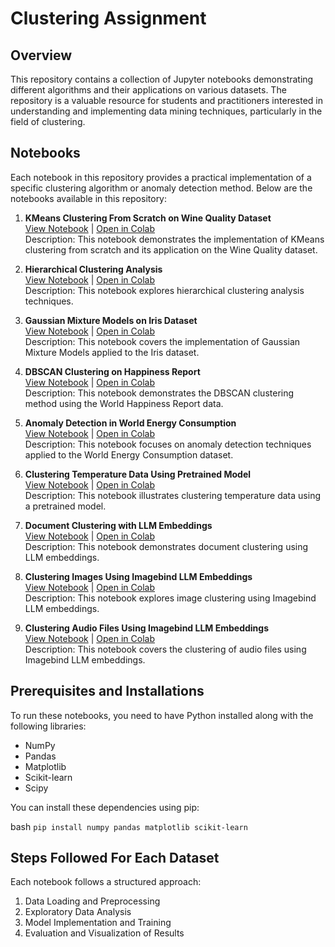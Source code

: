 # Clustering Assignment

## Overview

This repository contains a collection of Jupyter notebooks demonstrating different algorithms and their applications on various datasets. The repository is a valuable resource for students and practitioners interested in understanding and implementing data mining techniques, particularly in the field of clustering.

## Notebooks

Each notebook in this repository provides a practical implementation of a specific clustering algorithm or anomaly detection method. Below are the notebooks available in this repository:

1. **KMeans Clustering From Scratch on Wine Quality Dataset**  
   [View Notebook](https://github.com/omkarnagarkar55/CMPE-255---Data-Mining-Assignments/blob/main/Assignment-Week-6/a\)KMeans_Clustering_From_Scratch_Wine_Quality_Dataset.ipynb) | [Open in Colab](https://colab.research.google.com/github/omkarnagarkar55/CMPE-255---Data-Mining-Assignments/blob/main/Assignment-Week-6/a\)KMeans_Clustering_From_Scratch_Wine_Quality_Dataset.ipynb)  
   Description: This notebook demonstrates the implementation of KMeans clustering from scratch and its application on the Wine Quality dataset.

2. **Hierarchical Clustering Analysis**  
   [View Notebook](https://github.com/omkarnagarkar55/CMPE-255---Data-Mining-Assignments/blob/main/Assignment-Week-6/b\)Hierarchical_Clustering_Analysis.ipynb) | [Open in Colab](https://colab.research.google.com/github/omkarnagarkar55/CMPE-255---Data-Mining-Assignments/blob/main/Assignment-Week-6/b\)Hierarchical_Clustering_Analysis.ipynb)  
   Description: This notebook explores hierarchical clustering analysis techniques.

3. **Gaussian Mixture Models on Iris Dataset**  
   [View Notebook](https://github.com/omkarnagarkar55/CMPE-255---Data-Mining-Assignments/blob/main/Assignment-Week-6/c\)Gaussian_Mixture_Models_Iris_Dataset.ipynb) | [Open in Colab](https://colab.research.google.com/github/omkarnagarkar55/CMPE-255---Data-Mining-Assignments/blob/main/Assignment-Week-6/c\)Gaussian_Mixture_Models_Iris_Dataset.ipynb)  
   Description: This notebook covers the implementation of Gaussian Mixture Models applied to the Iris dataset.

4. **DBSCAN Clustering on Happiness Report**  
   [View Notebook](https://github.com/omkarnagarkar55/CMPE-255---Data-Mining-Assignments/blob/main/Assignment-Week-6/d\)DBSCAN_Clustering_Happiness_Report.ipynb) | [Open in Colab](https://colab.research.google.com/github/omkarnagarkar55/CMPE-255---Data-Mining-Assignments/blob/main/Assignment-Week-6/d\)DBSCAN_Clustering_Happiness_Report.ipynb)  
   Description: This notebook demonstrates the DBSCAN clustering method using the World Happiness Report data.

5. **Anomaly Detection in World Energy Consumption**  
   [View Notebook](https://github.com/omkarnagarkar55/CMPE-255---Data-Mining-Assignments/blob/main/Assignment-Week-6/e\)Anomaly_Detection_World_Energy_Consumption.ipynb) | [Open in Colab](https://colab.research.google.com/github/omkarnagarkar55/CMPE-255---Data-Mining-Assignments/blob/main/Assignment-Week-6/e\)Anomaly_Detection_World_Energy_Consumption.ipynb)  
   Description: This notebook focuses on anomaly detection techniques applied to the World Energy Consumption dataset.

6. **Clustering Temperature Data Using Pretrained Model**  
   [View Notebook](https://github.com/omkarnagarkar55/CMPE-255---Data-Mining-Assignments/blob/main/Assignment-Week-6/f\)Clustering_Temperature_Data_Using_Pretrained_Model.ipynb) | [Open in Colab](https://colab.research.google.com/github/omkarnagarkar55/CMPE-255---Data-Mining-Assignments/blob/main/Assignment-Week-6/f\)Clustering_Temperature_Data_Using_Pretrained_Model.ipynb)  
   Description: This notebook illustrates clustering temperature data using a pretrained model.

7. **Document Clustering with LLM Embeddings**  
   [View Notebook](https://github.com/omkarnagarkar55/CMPE-255---Data-Mining-Assignments/blob/main/Assignment-Week-6/g\)Document_Clustering_with_LLM_Embeddings.ipynb) | [Open in Colab](https://colab.research.google.com/github/omkarnagarkar55/CMPE-255---Data-Mining-Assignments/blob/main/Assignment-Week-6/g\)Document_Clustering_with_LLM_Embeddings.ipynb)  
   Description: This notebook demonstrates document clustering using LLM embeddings.

8. **Clustering Images Using Imagebind LLM Embeddings**  
   [View Notebook](https://github.com/omkarnagarkar55/CMPE-255---Data-Mining-Assignments/blob/main/Assignment-Week-6/h\)Clustering_Images_Using_Imagebind_LLM_Embeddings.ipynb) | [Open in Colab](https://colab.research.google.com/github/omkarnagarkar55/CMPE-255---Data-Mining-Assignments/blob/main/Assignment-Week-6/h\)Clustering_Images_Using_Imagebind_LLM_Embeddings.ipynb)  
   Description: This notebook explores image clustering using Imagebind LLM embeddings.

9. **Clustering Audio Files Using Imagebind LLM Embeddings**  
   [View Notebook](https://github.com/omkarnagarkar55/CMPE-255---Data-Mining-Assignments/blob/main/Assignment-Week-6/i\)Clustering_audio_files_Using_Imagebind_LLM_Embeddings.ipynb) | [Open in Colab](https://colab.research.google.com/github/omkarnagarkar55/CMPE-255---Data-Mining-Assignments/blob/main/Assignment-Week-6/i\)Clustering_audio_files_Using_Imagebind_LLM_Embeddings.ipynb)  
   Description: This notebook covers the clustering of audio files using Imagebind LLM embeddings.

## Prerequisites and Installations

To run these notebooks, you need to have Python installed along with the following libraries:

- NumPy
- Pandas
- Matplotlib
- Scikit-learn
- Scipy

You can install these dependencies using pip:

bash
```pip install numpy pandas matplotlib scikit-learn```

## Steps Followed For Each Dataset

Each notebook follows a structured approach:

1. Data Loading and Preprocessing
2. Exploratory Data Analysis
3. Model Implementation and Training
4. Evaluation and Visualization of Results
